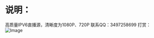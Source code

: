 # 说明：

高质量IPV6直播源，清晰度为1080P、720P
联系QQ：3497258699
打赏：
![Image](https://github.com/wwb521/live/blob/main/pay.jpg=200x200)
